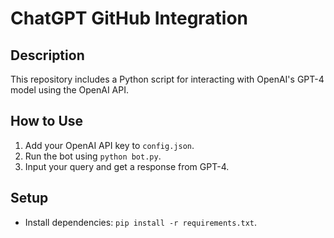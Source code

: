 # ChatGPT GitHub Integration

## Description
This repository includes a Python script for interacting with OpenAI's GPT-4 model using the OpenAI API.

## How to Use
1. Add your OpenAI API key to `config.json`.
2. Run the bot using `python bot.py`.
3. Input your query and get a response from GPT-4.

## Setup
- Install dependencies: `pip install -r requirements.txt`.
